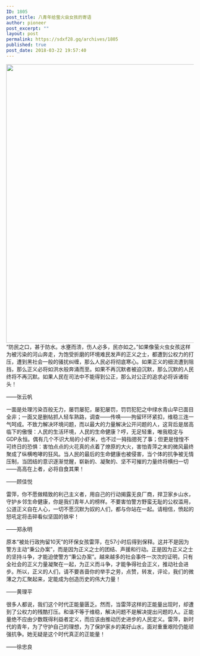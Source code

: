 ```yaml
---
ID: 1805
post_title: 八青年给萤火虫女孩的寄语
author: pioneer
post_excerpt: ""
layout: post
permalink: https://sdxf28.gq/archives/1805
published: true
post_date: 2018-03-22 19:57:40
---
```

<img class="aligncenter size-full wp-image-1817" src="https://sdxf26.gq/wp-content/uploads/2018/03/barricade.png" alt="" width="1845" height="749" />
“防民之口，甚于防水。水壅而溃，伤人必多，民亦如之。”如果像萤火虫女孩这样为被污染的河山奔走，为饱受折磨的环境难民发声的正义之士，都遭到公权力的打压，遭到黑社会一般的骚扰纠缠，那么人民必将彻底寒心。如果正义的细流遭到阻挡，那么正义必将如洪水般奔涌而至。如果不再沉默者被迫沉默，那么沉默的人民终将不再沉默。如果人民在司法中不能得到公正，那么对公正的追求必将诉诸街头！

——张云帆

一面是处理污染百般无力，屡罚屡犯，屡犯屡罚，罚罚犯犯之中绿水青山早已面目全非；一面又是删帖抓人轻车熟路，调查——传唤——拘留环环紧扣，维稳三连一气呵成。不致力解决环境问题，而以最大的力量解决公开问题的人，这背后是居高临下的傲慢：人民的生活环境，人民的生命健康？哼，无足轻重，唯我稳定与GDP永恒。偶有几个不识大局的小虾米，也不过一拇指摁死了事；但更是惶惶不可终日的恐惧：害怕点点的火花真的点着了燎原的大火，害怕青萍之末的微风最终聚成了纵横咆哮的狂风。当人民的最后的生命健康也被侵害，当个体的抗争被无情压制，当团结的意识逐渐觉醒，崭新的、凝聚的、坚不可摧的力量终将横扫一切——高高在上者，必将自食其果！

——顾佳悦

雷萍，你不愿做精致的利己主义者，用自己的行动揭露无良厂商，捍卫家乡山水，守护乡邻生命健康，你是我们青年人的榜样。不要害怕警方野蛮无耻的公权滥用，公道正义自在人心，一切不愿沉默为奴的人们，都与你站在一起。请相信，愤起的怒吼定将击碎看似坚固的铁牢！

——郑永明

原本“被处行政拘留10天”的环保女孩雷萍，在57小时后得到保释。这并不是因为警方主动“秉公办案”，而是因为正义之士的团结、声援和行动。正是因为正义之士的坚持斗争，才能迫使警方“秉公办案”。越来越多的社会事件一次次的证明，只有全社会的正义力量凝聚在一起，为正义而斗争，才能争得社会正义，推动社会进步。所以，正义的人们，请不要吝啬你的举手之劳，点赞，转发，评论，我们的微薄之力汇聚起来，定能成为创造历史的伟大力量！

——黄理平

很多人都说，我们这个时代正能量匮乏。然而，当雷萍这样的正能量出现时，却遭到了公权力的残酷打压。和谐不等于维稳，解决问题不是解决提出问题的人。正能量绝不应由少数既得利益者定义，而应该由推动历史进步的人民定义。雷萍，新时代的青年，为了守护自己的理想，为了保护家乡的美好山水，面对重重艰险仍能顽强抗争。她无疑是这个时代真正的正能量！

——徐忠良